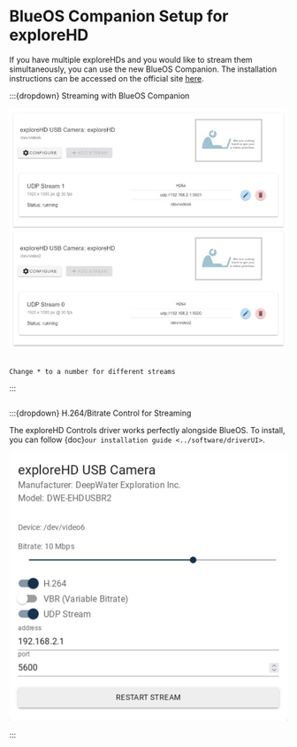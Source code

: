 # BlueOS Companion Setup for exploreHD

If you have multiple exploreHDs and you would like to stream them simultaneously, you can use the new BlueOS Companion. The installation instructions can be accessed on the official site [here](https://docs.bluerobotics.com/ardusub-zola/software/onboard/BlueOS-1.0/). 

:::{dropdown} Streaming with BlueOS Companion

![ArduSub Companion Multiple Streams](../img/ardusub_companion/CompanionnewexploreHD.jpg)

```{note} When setting up the streams, make sure the udp:// is set to 192.168.2.1:560*

Change * to a number for different streams
```
:::

```{note} If using BlueOS, we recommend additionally downloading our **exploreHD Controls** application alongside for full configuration. The instructions for which can be accessed below.
```

:::{dropdown} H.264/Bitrate Control for Streaming

The exploreHD Controls driver works perfectly alongside BlueOS. To install, you can follow {doc}`our installation guide <../software/driverUI>`.

![driverui-light](../img/driverui/driverui.png)

:::
